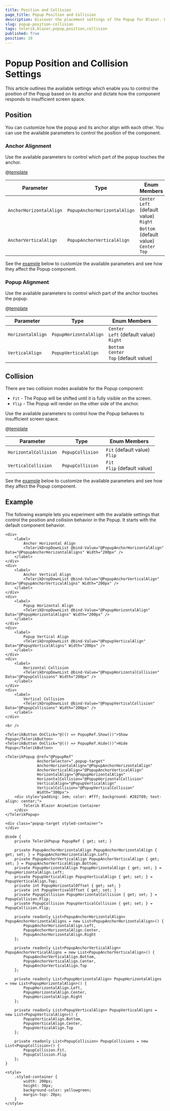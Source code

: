 ```yaml
---
title: Position and Collision
page_title: Popup Position and Collision
description: Discover the placement settings of the Popup for Blazor. Learn how to configure the Popup position and handle collisions.
slug: popup-position-collision
tags: telerik,blazor,popup,position,collision
published: True
position: 10
---
```


# Popup Position and Collision Settings

This article outlines the available settings which enable you to control the position of the Popup based on its anchor and dictate how the component responds to insufficient screen space.

## Position

You can customize how the popup and its anchor align with each other. You can use the available parameters to control the position of the component.

### Anchor Alignment

Use the available parameters to control which part of the popup touches the anchor.

@[template](/_contentTemplates/common/parameters-table-styles.md#table-layout)

| Parameter | Type | Enum Members |
| ----------- | ----------- | ----------- |
| `AnchorHorizontalAlign` | `PopupAnchorHorizontalAlign` | `Center` <br /> `Left` (default value) <br /> `Right` |
| `AnchorVerticalAlign` | `PopupAnchorVerticalAlign` | `Bottom` (default value) <br /> `Center` <br /> `Top` |

See the [example](#example) below to customize the available parameters and see how they affect the Popup component.

### Popup Alignment

Use the available parameters to control which part of the anchor touches the popup.

@[template](/_contentTemplates/common/parameters-table-styles.md#table-layout)

| Parameter | Type | Enum Members |
| ----------- | ----------- | ----------- |
| `HorizontalAlign` | `PopupHorizontalAlign` | `Center` <br /> `Left` (default value) <br /> `Right` |
| `VerticalAlign` | `PopupVerticalAlign` | `Bottom` <br /> `Center` <br /> `Top` (default value) |

## Collision

There are two collision modes available for the Popup component:

* `Fit` - The Popup will be shifted until it is fully visible on the screen.
* `Flip` - The Popup will render on the other side of the anchor.

Use the available parameters to control how the Popup behaves to insufficient screen space.

@[template](/_contentTemplates/common/parameters-table-styles.md#table-layout)

| Parameter | Type | Enum Members |
| ----------- | ----------- | ----------- |
| `HorizontalCollision` | `PopupCollision ` | `Fit` (default value) <br /> `Flip`  |
| `VerticalCollision` | `PopupCollision ` | `Fit` <br /> `Flip` (default value) |

See the [example](#example) below to customize the available parameters and see how they affect the Popup component.

## Example

The following example lets you experiment with the available settings that control the position and collision behavior in the Popup. It starts with the default component behavior.

````CSHTML
<div>
    <label>
        Anchor Horizontal Align
        <TelerikDropDownList @bind-Value="@PopupAnchorHorizontalAlign" Data="@PopupAnchorHorizontalAligns" Width="200px" />
    </label>
</div>
<div>
    <label>
        Anchor Vertical Align
        <TelerikDropDownList @bind-Value="@PopupAnchorVerticalAlign" Data="@PopupAnchorVerticalAligns" Width="200px" />
    </label>
</div>
<div>
    <label>
        Popup Horizontal Align
        <TelerikDropDownList @bind-Value="@PopupHorizontalAlign" Data="@PopupHorizontalAligns" Width="200px" />
    </label>
</div>
<div>
    <label>
        Popup Vertical Align
        <TelerikDropDownList @bind-Value="@PopupVerticalAlign" Data="@PopupVerticalAligns" Width="200px" />
    </label>
</div>
<div>
    <label>
        Horizontal Collision
        <TelerikDropDownList @bind-Value="@PopupHorizontalCollision" Data="@PopupCollisions" Width="200px" />
    </label>
</div>
<div>
    <label>
        Vertical Collision
        <TelerikDropDownList @bind-Value="@PopupVerticalCollision" Data="@PopupCollisions" Width="200px" />
    </label>
</div>

<br />

<TelerikButton OnClick="@(() => PopupRef.Show())">Show Popup</TelerikButton>
<TelerikButton OnClick="@(() => PopupRef.Hide())">Hide Popup</TelerikButton>

<TelerikPopup @ref="@PopupRef"
              AnchorSelector=".popup-target"
              AnchorHorizontalAlign="@PopupAnchorHorizontalAlign"
              AnchorVerticalAlign="@PopupAnchorVerticalAlign"
              HorizontalAlign="@PopupHorizontalAlign"
              HorizontalCollision="@PopupHorizontalCollision"
              VerticalAlign="@PopupVerticalAlign"
              VerticalCollision="@PopupVerticalCollision"
              Width="300px">
    <div style="padding: 1em; color: #fff; background: #282f89; text-align: center;">
        Telerik Blazor Animation Container
    </div>
</TelerikPopup>

<div class="popup-target styled-container">
</div>

@code {
    private TelerikPopup PopupRef { get; set; }

    private PopupAnchorHorizontalAlign PopupAnchorHorizontalAlign { get; set; } = PopupAnchorHorizontalAlign.Left;
    private PopupAnchorVerticalAlign PopupAnchorVerticalAlign { get; set; } = PopupAnchorVerticalAlign.Bottom;
    private PopupHorizontalAlign PopupHorizontalAlign { get; set; } = PopupHorizontalAlign.Left;
    private PopupVerticalAlign PopupVerticalAlign { get; set; } = PopupVerticalAlign.Top;
    private int PopupHorizontalOffset { get; set; }
    private int PopupVertivalOffset { get; set; }
    private PopupCollision PopupHorizontalCollision { get; set; } = PopupCollision.Flip;
    private PopupCollision PopupVerticalCollision { get; set; } = PopupCollision.Flip;

    private readonly List<PopupAnchorHorizontalAlign> PopupAnchorHorizontalAligns = new List<PopupAnchorHorizontalAlign>() {
        PopupAnchorHorizontalAlign.Left,
        PopupAnchorHorizontalAlign.Center,
        PopupAnchorHorizontalAlign.Right
    };

    private readonly List<PopupAnchorVerticalAlign> PopupAnchorVerticalAligns = new List<PopupAnchorVerticalAlign>() {
        PopupAnchorVerticalAlign.Bottom,
        PopupAnchorVerticalAlign.Center,
        PopupAnchorVerticalAlign.Top
    };

    private readonly List<PopupHorizontalAlign> PopupHorizontalAligns = new List<PopupHorizontalAlign>() {
        PopupHorizontalAlign.Left,
        PopupHorizontalAlign.Center,
        PopupHorizontalAlign.Right
    };

    private readonly List<PopupVerticalAlign> PopupVerticalAligns = new List<PopupVerticalAlign>() {
        PopupVerticalAlign.Bottom,
        PopupVerticalAlign.Center,
        PopupVerticalAlign.Top
    };

    private readonly List<PopupCollision> PopupCollisions = new List<PopupCollision>() {
        PopupCollision.Fit,
        PopupCollision.Flip
    };
}

<style>
    .styled-container {
        width: 200px;
        height: 30px;
        background-color: yellowgreen;
        margin-top: 20px;
    }
</style>
````